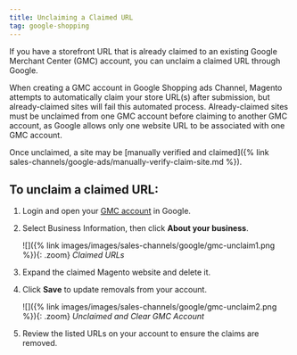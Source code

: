 ```yaml
---
title: Unclaiming a Claimed URL
tag: google-shopping
---
```


If you have a storefront URL that is already claimed to an existing Google Merchant Center (GMC) account, you can unclaim a claimed URL through Google.

When creating a GMC account in Google Shopping ads Channel, Magento attempts to automatically claim your store URL(s) after submission, but already-claimed sites will fail this automated process. Already-claimed sites must be unclaimed from one GMC account before claiming to another GMC account, as Google allows only one website URL to be associated with one GMC account.

Once unclaimed, a site may be [manually verified and claimed]({% link sales-channels/google-ads/manually-verify-claim-site.md %}).

## To unclaim a claimed URL:

1. Login and open your [GMC account][1] in Google.

1. Select Business Information, then click **About your business**.

    ![]({% link images/images/sales-channels/google/gmc-unclaim1.png %}){: .zoom}
    *Claimed URLs*

1. Expand the claimed Magento website and delete it.

1. Click **Save** to update removals from your account.

    ![]({% link images/images/sales-channels/google/gmc-unclaim2.png %}){: .zoom}
    *Unclaimed and Clear GMC Account*

1. Review the listed URLs on your account to ensure the claims are removed.

[1]: https://merchants.google.com/